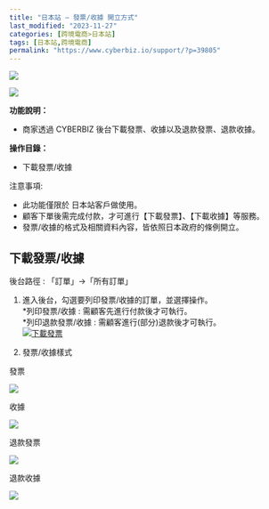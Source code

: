```yaml
---
title: "日本站 – 發票/收據 開立方式"
last_modified: "2023-11-27"
categories: [跨境電商>日本站]
tags: [日本站,跨境電商]
permalink: "https://www.cyberbiz.io/support/?p=39805"
---
```


![](https://www.cyberbiz.io/support/wp-content/uploads/適用站別.png)

[![](https://www.cyberbiz.io/support/wp-content/uploads/日本站.png)](https://www.cyberbiz.io/support/?page_id=33456)

**功能說明：**  

* 商家透過 CYBERBIZ 後台下載發票、收據以及退款發票、退款收據。

**操作目錄：**

* 下載發票/收據

注意事項:  

* 此功能僅限於 日本站客戶做使用。
* 顧客下單後需完成付款，才可進行【下載發票】、【下載收據】等服務。
* 發票/收據的格式及相關資料內容，皆依照日本政府的條例開立。



## 下載發票/收據

後台路徑 : 「訂單」→「所有訂單」  


1. 進入後台，勾選要列印發票/收據的訂單，並選擇操作。  
*列印發票/收據 : 需顧客先進行付款後才可執行。  
*列印退款發票/收據 : 需顧客進行(部分)退款後才可執行。  
[![下載發票](https://www.cyberbiz.io/support/wp-content/uploads/日本站-發票收據-開立方式01.png)](https://www.cyberbiz.io/support/wp-content/uploads/日本站-發票收據-開立方式01.png)



2. 發票/收據樣式 

發票

[![](https://www.cyberbiz.io/support/wp-content/uploads/日本站-發票收據-開立方式02.png)](https://www.cyberbiz.io/support/wp-content/uploads/日本站-發票收據-開立方式02.png)

收據

[![](https://www.cyberbiz.io/support/wp-content/uploads/日本站-發票收據-開立方式03.png)](https://www.cyberbiz.io/support/wp-content/uploads/日本站-發票收據-開立方式03.png)

退款發票

[![](https://www.cyberbiz.io/support/wp-content/uploads/日本站-發票收據-開立方式04.png)](https://www.cyberbiz.io/support/wp-content/uploads/日本站-發票收據-開立方式04.png)

退款收據

[![](https://www.cyberbiz.io/support/wp-content/uploads/日本站-發票收據-開立方式05.png)](https://www.cyberbiz.io/support/wp-content/uploads/日本站-發票收據-開立方式05.png)


